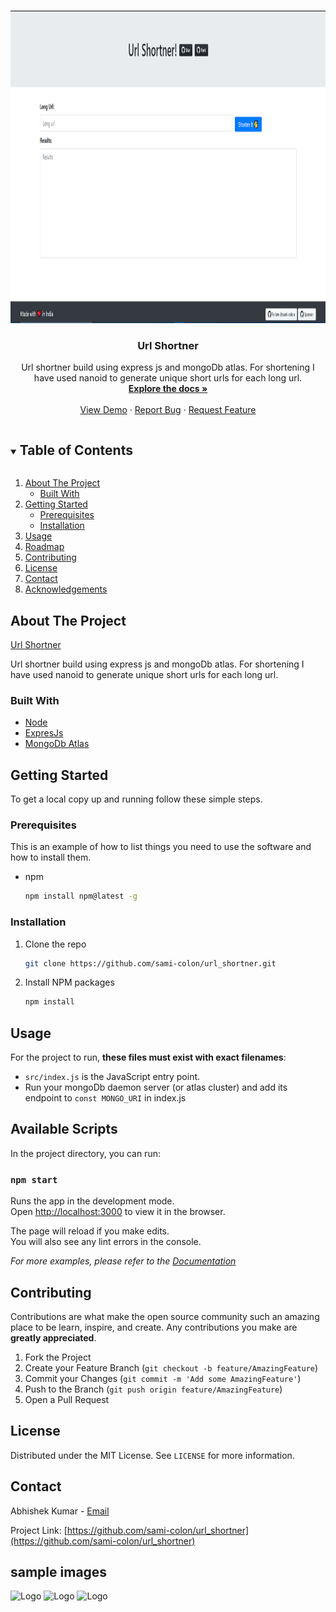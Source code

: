 <!-- PROJECT LOGO -->
<br />
<p align="center">
  <a href="https://github.com/sami-colon/url_shortner">
    <img src="images/logo.png" alt="Logo" width="1000" height="500">
  </a>

  <h3 align="center">Url Shortner</h3>

  <p align="center">
    Url shortner build using express js and mongoDb atlas. For shortening I have used nanoid to generate unique short urls for each long url.
    <br />
    <a href="https://github.com/sami-colon/url_shortner"><strong>Explore the docs »</strong></a>
    <br />
    <br />
    <a href="https://tinyurldemo.herokuapp.com/">View Demo</a>
    ·
    <a href="https://github.com/sami-colon/url_shortner/issues">Report Bug</a>
    ·
    <a href="https://github.com/sami-colon/url_shortner/issues">Request Feature</a>
  </p>
</p>



<!-- TABLE OF CONTENTS -->
<details open="open">
  <summary><h2 style="display: inline-block">Table of Contents</h2></summary>
  <ol>
    <li>
      <a href="#about-the-project">About The Project</a>
      <ul>
        <li><a href="#built-with">Built With</a></li>
      </ul>
    </li>
    <li>
      <a href="#getting-started">Getting Started</a>
      <ul>
        <li><a href="#prerequisites">Prerequisites</a></li>
        <li><a href="#installation">Installation</a></li>
      </ul>
    </li>
    <li><a href="#usage">Usage</a></li>
    <li><a href="#roadmap">Roadmap</a></li>
    <li><a href="#contributing">Contributing</a></li>
    <li><a href="#license">License</a></li>
    <li><a href="#contact">Contact</a></li>
    <li><a href="#acknowledgements">Acknowledgements</a></li>
  </ol>
</details>



<!-- ABOUT THE PROJECT -->
## About The Project
[Url Shortner](https://tinyurldemo.herokuapp.com/)
<p>
  Url shortner build using express js and mongoDb atlas. For shortening I have used nanoid to generate unique short urls for each long url.
</p>


### Built With

* [Node](https://nodejs.org/)
* [ExpresJs](https://expressjs.com/)
* [MongoDb Atlas](https://www.mongodb.com/cloud/atlas)



<!-- GETTING STARTED -->
## Getting Started

To get a local copy up and running follow these simple steps.

### Prerequisites

This is an example of how to list things you need to use the software and how to install them.
* npm
  ```sh
  npm install npm@latest -g
  ```

### Installation

1. Clone the repo
   ```sh
   git clone https://github.com/sami-colon/url_shortner.git
   ```
2. Install NPM packages
   ```sh
   npm install
   ```



<!-- USAGE EXAMPLES -->
## Usage

For the project to run, **these files must exist with exact filenames**:

* `src/index.js` is the JavaScript entry point.
* Run your mongoDb daemon server (or atlas cluster) and add its endpoint to `const MONGO_URI` in index.js

## Available Scripts

In the project directory, you can run:

### `npm start`

Runs the app in the development mode.<br>
Open [http://localhost:3000](http://localhost:3000) to view it in the browser.

The page will reload if you make edits.<br>
You will also see any lint errors in the console.


_For more examples, please refer to the [Documentation](https://example.com)_


<!-- CONTRIBUTING -->
## Contributing

Contributions are what make the open source community such an amazing place to be learn, inspire, and create. Any contributions you make are **greatly appreciated**.

1. Fork the Project
2. Create your Feature Branch (`git checkout -b feature/AmazingFeature`)
3. Commit your Changes (`git commit -m 'Add some AmazingFeature'`)
4. Push to the Branch (`git push origin feature/AmazingFeature`)
5. Open a Pull Request



<!-- LICENSE -->
## License

Distributed under the MIT License. See `LICENSE` for more information.



<!-- CONTACT -->
## Contact

Abhishek Kumar - [Email](mailto:abhishek@neweradevelopers.com)

Project Link: [https://github.com/sami-colon/url_shortner](https://github.com/sami-colon/url_shortner)



## sample images
<img src="images/images1.PNG" alt="Logo">
<img src="images/images2.PNG" alt="Logo">
<img src="images/images3.PNG" alt="Logo">


<!-- MARKDOWN LINKS & IMAGES -->
<!-- https://www.markdownguide.org/basic-syntax/#reference-style-links -->
[contributors-shield]: https://img.shields.io/github/contributors/sami-colon/repo.svg?style=for-the-badge
[contributors-url]: https://github.com/sami-colon/url_shortner/graphs/contributors
[forks-shield]: https://img.shields.io/github/forks/sami-colon/repo.svg?style=for-the-badge
[forks-url]: https://github.com/sami-colon/url_shortner/network/members
[stars-shield]: https://img.shields.io/github/stars/sami-colon/repo.svg?style=for-the-badge
[stars-url]: https://github.com/sami-colon/url_shortner/stargazers
[issues-shield]: https://img.shields.io/github/issues/sami-colon/repo.svg?style=for-the-badge
[issues-url]: https://github.com/sami-colon/url_shortner/issues
[license-shield]: https://img.shields.io/github/license/sami-colon/repo.svg?style=for-the-badge
[license-url]: https://github.com/sami-colon/url_shortner/blob/master/LICENSE.txt
[linkedin-shield]: https://img.shields.io/badge/-LinkedIn-black.svg?style=for-the-badge&logo=linkedin&colorB=555
[linkedin-url]: https://linkedin.com/in/sami-colon

